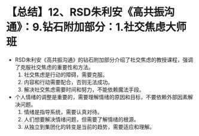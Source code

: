 # 【总结】12、RSD朱利安《高共振沟通》：9.钻石附加部分：1.社交焦虑大师班

-   RSD朱利安《高共振沟通》的钻石附加部分介绍了社交焦虑的教授课程，强调了克服社交焦虑的重要性和方法。
    1.  社交焦虑是行动的障碍，需要克服。
    2.  内容和行动需要配合，否则无法成功。
    3.  解决社交焦虑需要时间和努力，不能依赖魔法手段。
-   个人情绪的调整是重要的，需要理解情绪的原因和目标，不要依赖外部因素解决问题。
    1.  情绪是指导系统，需要认真对待。
    2.  人们想要解决情绪问题，但需要了解情绪的根源。
    3.  从独立到集团化的转变是当前的趋势，需要适应和理解。